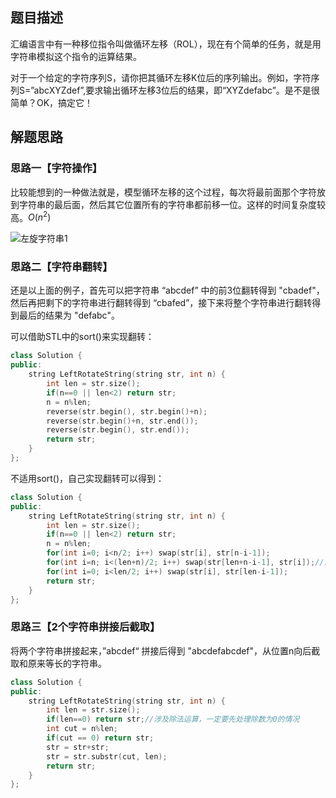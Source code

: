 ## 题目描述

汇编语言中有一种移位指令叫做循环左移（ROL），现在有个简单的任务，就是用字符串模拟这个指令的运算结果。

对于一个给定的字符序列S，请你把其循环左移K位后的序列输出。例如，字符序列S=”abcXYZdef”,要求输出循环左移3位后的结果，即“XYZdefabc”。是不是很简单？OK，搞定它！ 

## 解题思路

### 思路一【字符操作】

比较能想到的一种做法就是，模型循环左移的这个过程，每次将最前面那个字符放到字符串的最后面，然后其它位置所有的字符串都前移一位。这样的时间复杂度较高。$O(n^2)$

![左旋字符串1](F:\coding\-offer\imgs\左旋字符串1.jpg)



### 思路二【字符串翻转】

还是以上面的例子，首先可以把字符串 “abcdef” 中的前3位翻转得到 "cbadef"，然后再把剩下的字符串进行翻转得到 “cbafed”，接下来将整个字符串进行翻转得到最后的结果为 "defabc"。

可以借助STL中的sort()来实现翻转：

```cpp
class Solution {
public:
    string LeftRotateString(string str, int n) {
        int len = str.size();
        if(n==0 || len<2) return str;
        n = n%len;
        reverse(str.begin(), str.begin()+n);
        reverse(str.begin()+n, str.end());
        reverse(str.begin(), str.end());
        return str;
    }
};
```

不适用sort()，自己实现翻转可以得到：

```cpp
class Solution {
public:
    string LeftRotateString(string str, int n) {
        int len = str.size();
        if(n==0 || len<2) return str;
        n = n%len;
        for(int i=0; i<n/2; i++) swap(str[i], str[n-i-1]);
        for(int i=n; i<(len+n)/2; i++) swap(str[len+n-i-1], str[i]);//注意这里翻译后半段字符时的临界值和下标
        for(int i=0; i<len/2; i++) swap(str[i], str[len-i-1]);
        return str;
    }
};
```

### 思路三【2个字符串拼接后截取】

将两个字符串拼接起来，”abcdef“ 拼接后得到 "abcdefabcdef"，从位置n向后截取和原来等长的字符串。

```cpp
class Solution {
public:
    string LeftRotateString(string str, int n) {
        int len = str.size();
        if(len==0) return str;//涉及除法运算，一定要先处理除数为0的情况
        int cut = n%len;
        if(cut == 0) return str;
        str = str+str;
        str = str.substr(cut, len);
        return str;
    }
};
```



